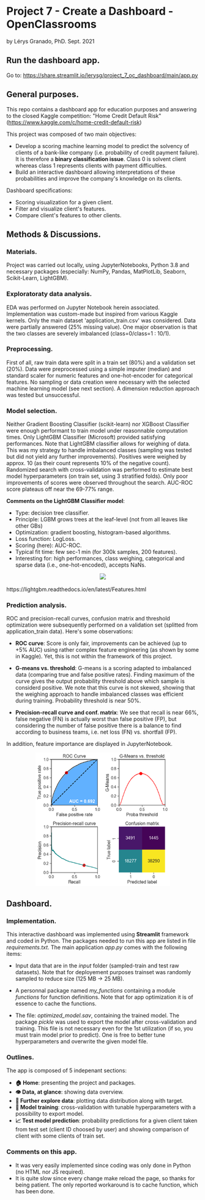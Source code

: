 # Project 7 - Create a Dashboard - OpenClassrooms
by Lérys Granado, PhD. Sept. 2021

## Run the dashboard app.
Go to: https://share.streamlit.io/lerysg/project_7_oc_dashboard/main/app.py

## General purposes.
This repo contains a dashboard app for education purposes and answering to the closed Kaggle competition:
"Home Credit Default Risk" (https://www.kaggle.com/c/home-credit-default-risk)

This project was composed of two main objectives:
- Develop a scoring machine learning model to predict the solvency of clients of a bank-like company (i.e. probability of credit payment failure).
It is therefore a **binary classification issue**. Class 0 is solvent client whereas class 1 represents clients with payment difficulties.
- Build an interactive dashboard allowing interpretations of these probabilities and improve the company's knowledge on its clients.

Dashboard specifications: 
- Scoring visualization  for a given client.
- Filter and visualize client's features.
- Compare client's features to other clients.

## Methods & Discussions.
### Materials.
Project was carried out locally, using JupyterNotebooks, Python 3.8 and necessary packages (especially: NumPy, Pandas, MatPlotLib, Seaborn, Scikit-Learn, LightGBM).

### Exploratoraty data analysis.
EDA was performed on Jupyter Notebook herein associated.  Implementation was custom-made but inspired from various Kaggle kernels. Only the main dataset 'application_train.csv' was considered. Data were partially answered (25% missing value). One major observation is that the two classes are severely imbalanced (class=0/class=1 : 10/1). 

### Preprocessing.
First of all, raw train data were split in a train set (80%) and a validation set (20%). Data were preprocessed using a simple imputer (median) and standard scaler for numeric features and one-hot-encoder for categorical features. No sampling or data creation were necessary with the selected machine learning model (see next section). A dimension reduction approach was tested but unsuccessful. 

### Model selection.
Neither Gradient Boosting Classifier (scikit-learn) nor XGBoost Classifier were enough performant to train model under reasonnable computation times. Only LightGBM Classifier (Microsoft) provided satisfying performances. Note that LightGBM classifier allows for weighing of data. This was my strategy to handle imbalanced classes (sampling was tested but did not yield any further improvements). Positives were weighed by approx. 10 (as their count represents 10% of the negative count). Randomized search with cross-validation was performed to estimate best model hyperparameters (on train set, using 3 stratified folds). Only poor improvements of scores were observed throughout the search. AUC-ROC score plateaus off near the 69-77% range. 

**Comments on the LightGBM Classifier model**:
- Type: decision tree classifier.
- Principle: LGBM grows trees at the leaf-level (not from all leaves like other GBs)
- Optimization: gradient boosting, histogram-based algorithms.
- Loss function: LogLoss.
- Scoring (here): AUC-ROC.
- Typical fit time: few sec-1 min (for 300k samples, 200 features).
- Interesting for: high performances, class weighing, categorical and sparse data (i.e., one-hot-encoded), accepts NaNs.

<p align="center">
  <img width="350" src="https://lightgbm.readthedocs.io/en/latest/_images/leaf-wise.png?raw=true">
</p>
https://lightgbm.readthedocs.io/en/latest/Features.html

### Prediction analysis.
ROC and precision-recall curves, confusion matrix and threshold optimization were subsequently performed on a validation set (splitted from application_train data).
Here's some observations:

- **ROC curve**: Score is only fair, improvements can be achieved (up to +5% AUC) using rather complex feature engineering (as shown by some in Kaggle). Yet, this is not within the framework of this project. 

- **G-means vs. threshold**: G-means is a scoring adapted to imbalanced data (comparing true and false positive rates). Finding maximum of the curve gives the output probability threshold above which sample is considerd positive. We note that this curve is not skewed, showing that the weighing approach to handle imbalanced classes was efficient during training. Probability threshold is near 50%.

- **Precision-recall curve and conf. matrix**: We see that recall is near 66%, false negative (FN) is actually worst than false positive (FP), but considering the number of false positive there is a balance to find according to business teams, i.e. net loss (FN) vs. shortfall (FP). 

In addition, feature importance are displayed in JupyterNotebook. 

<p align="center">
  <img width="350" height="350" src="https://github.com/LerysG/Project_7_OC_dashboard/blob/main/output.png?raw=true">
</p>

## Dashboard.
### Implementation.
This interactive dashboard was implemented using **Streamlit** framework and coded in Python. The packages needed to run this app are listed in file *requirements.txt*. The main application *app.py* comes with the following items:

- Input data that are in the *input* folder (sampled-train and test raw datasets). Note that for deployement purposes trainset was randomly sampled to reduce size (125 MB -> 25 MB). 

- A personnal package named *my_functions* containing a module *functions* for function definitions. Note that for app optimization it is of essence to cache the functions. 

- The file: *optimized_model.sav*, containing the trained model. The package *pickle* was used to export the model after cross-validation and training. This file is not necessary even for the 1st utilization (if so, you must train model prior to predict).  One is free to better tune hyperparameters and overwrite the given model file.

### Outlines.
The app is composed of 5 indepenant sections:
- **🏠 Home**: presenting the project and packages.
- **👁️ Data, at glance**: showing data overview.
- **🔎 Further explore data**: plotting data distribution along with target.
- **💪 Model training**: cross-validation with tunable hyperparameters with a possibility to export model.
- **📈 Test model prediction**: probability predictions for a given client taken from test set (client ID choosed by user) and showing comparison of client with some clients of train set.

### Comments on this app.
- It was very easily implemented since coding was only done in Python (no HTML nor JS required).
- It is quite slow since every change make reload the page, so thanks for being patient. The only reported workaround is to cache function, which has been done.




